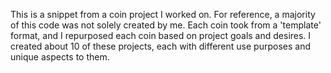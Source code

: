 This is a snippet from a coin project I worked on. For reference, a majority of this code was not solely created by me. Each coin took from a 'template' format, and I repurposed each coin based on project goals and desires. I created about 10 of these projects, each with different use purposes and unique aspects to them.

